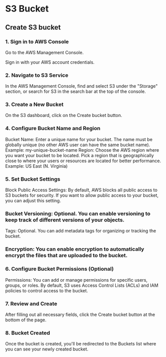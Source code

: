 # S3 Bucket 

## Create S3 bucket

### 1. Sign in to AWS Console
Go to the AWS Management Console.

Sign in with your AWS account credentials.
### 2. Navigate to S3 Service
In the AWS Management Console, find and select S3 under the "Storage" section, or search for S3 in the search bar at the top of the console.

### 3. Create a New Bucket
On the S3 dashboard, click on the Create bucket button.

### 4. Configure Bucket Name and Region
Bucket Name: Enter a unique name for your bucket. The name must be globally unique (no other AWS user can have the same bucket name).
Example: my-unique-bucket-name
Region: Choose the AWS region where you want your bucket to be located. Pick a region that is geographically close to where your users or resources are located for better performance.
Example: US East (N. Virginia)

### 5. Set Bucket Settings
Block Public Access Settings: By default, AWS blocks all public access to S3 buckets for security. If you want to allow public access to your bucket, you can adjust this setting.
### Bucket Versioning: Optional. You can enable versioning to keep track of different versions of your objects.
Tags: Optional. You can add metadata tags for organizing or tracking the bucket.
### Encryption: You can enable encryption to automatically encrypt the files that are uploaded to the bucket.

### 6. Configure Bucket Permissions (Optional)
Permissions: You can add or manage permissions for specific users, groups, or roles. By default, S3 uses Access Control Lists (ACLs) and IAM policies to control access to the bucket.

### 7. Review and Create
After filling out all necessary fields, click the Create bucket button at the bottom of the page.

### 8. Bucket Created
Once the bucket is created, you'll be redirected to the Buckets list where you can see your newly created bucket. 
